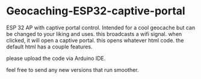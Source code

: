 # Geocaching-ESP32-captive-portal
ESP 32 AP with captive portal control. Intended for a cool geocache but can be changed to your liking and uses.
this broadcasts a wifi signal. when clicked, it will open a captive portal. this opens whatever html code. the default html has a couple features.

please upload the code via Arduino IDE. 

feel free to send any new versions that run smoother. 
